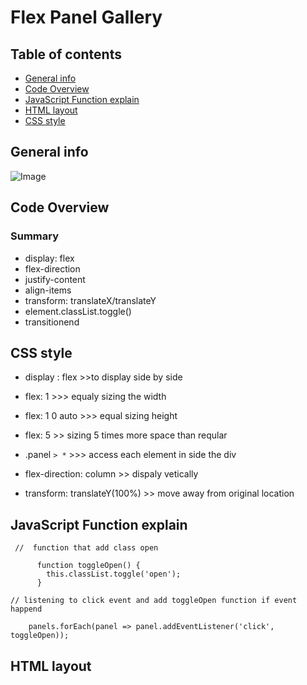 # Flex Panel Gallery

## Table of contents

- [General info](#general-info)
- [Code Overview](#Code-Overview)
- [JavaScript Function explain](#JavaScript-Function-explain)
- [HTML layout](#HTML-layout)
- [CSS style](#CSS-style)

## General info

![Image](img/final.gif)

## Code Overview

### Summary

- display: flex
- flex-direction
- justify-content
- align-items
- transform: translateX/translateY
- element.classList.toggle()
- transitionend

## CSS style

- display : flex >>to display side by side
- flex: 1 >>> equaly sizing the width
- flex: 1 0 auto >>> equal sizing height
- flex: 5 >> sizing 5 times more space than reqular
- .panel `> *` >>> access each element in side the div

- flex-direction: column >> dispaly vetically

- transform: translateY(100%) >> move away from original location

## JavaScript Function explain

```
 //  function that add class open

      function toggleOpen() {
        this.classList.toggle('open');
      }
```

```
// listening to click event and add toggleOpen function if event happend

    panels.forEach(panel => panel.addEventListener('click', toggleOpen));

```

## HTML layout
